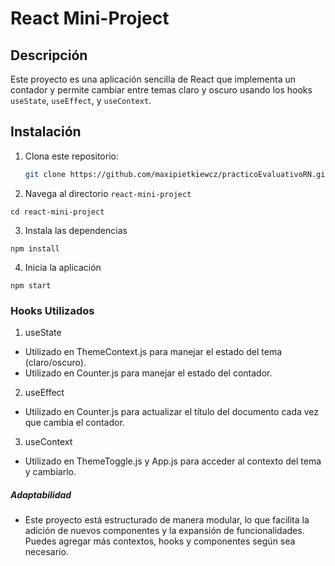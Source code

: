 # React Mini-Project

## Descripción

Este proyecto es una aplicación sencilla de React que implementa un contador y permite cambiar entre temas claro y oscuro usando los hooks `useState`, `useEffect`, y `useContext`.

## Instalación

1. Clona este repositorio:

   ```bash
   git clone https://github.com/maxipietkiewcz/practicoEvaluativoRN.git
   ```

2. Navega al directorio `react-mini-project`

```
cd react-mini-project
```

3. Instala las dependencias

```
npm install
```

4. Inicia la aplicación

```
npm start
```

### Hooks Utilizados

1. useState

- Utilizado en ThemeContext.js para manejar el estado del tema (claro/oscuro).
- Utilizado en Counter.js para manejar el estado del contador.

2. useEffect

- Utilizado en Counter.js para actualizar el título del documento cada vez que cambia el contador.

3. useContext

- Utilizado en ThemeToggle.js y App.js para acceder al contexto del tema y cambiarlo.

##### Adaptabilidad

- Este proyecto está estructurado de manera modular, lo que facilita la adición de nuevos componentes y la expansión de funcionalidades. Puedes agregar más contextos, hooks y componentes según sea necesario.
